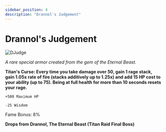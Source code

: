 ```yaml
---
sidebar_position: 4
description: "Drannol's Judgement"
---
```


# Drannol's Judgement

![DJudge](https://vwiki.valorserver.com/api/item/picture/drannol's%20judgement)

<i>A rare special armor created from the gem of the Eternal Beast.</i>

**Titan's Curse: Every time you take damage over 50, gain 1 rage stack, gain 1.05x rate of fire (stacks additively up to 1.25x) and add 15 HP cost to your ability (up to 75). Being at full health for more than 10 seconds resets your rage.**

    +500 Maximum HP
    
    -25 Wisdom
    
Fame Bonus: 8%

**Drops from Drannol, The Eternal Beast (Titan Raid Final Boss)**
